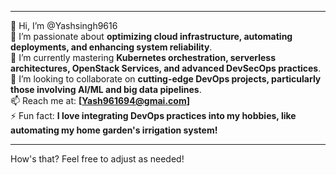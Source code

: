 
---

👋 Hi, I’m @Yashsingh9616  
👀 I’m passionate about **optimizing cloud infrastructure, automating deployments, and enhancing system reliability**.  
🌱 I’m currently mastering **Kubernetes orchestration, serverless architectures, OpenStack Services, and advanced DevSecOps practices**.
💞️ I’m looking to collaborate on **cutting-edge DevOps projects, particularly those involving AI/ML and big data pipelines**.  
📫 Reach me at: **[Yash961694@gmai.com]**    
⚡ Fun fact: **I love integrating DevOps practices into my hobbies, like automating my home garden's irrigation system!**

---

How's that? Feel free to adjust as needed!

<!---
Yashsingh9616/Yashsingh9616 is a ✨ special ✨ repository because its `README.md` (this file) appears on your GitHub profile.
You can click the Preview link to take a look at your changes.
--->

